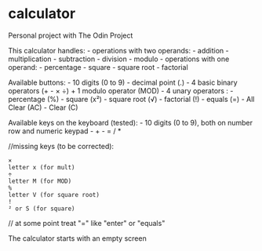 # calculator
Personal project with The Odin Project

This calculator handles:
	- operations with two operands:
		- addition
		- multiplication
		- subtraction
		- division
		- modulo
	- operations with one operand:
		- percentage
		- square
		- square root
		- factorial
		
Available buttons:
	- 10 digits (0 to 9)
	- decimal point (.)
	- 4 basic binary operators (+ - × ÷) + 1 modulo operator (MOD)
	- 4 unary operators :
		- percentage (%)
		- square (x²)
		- square root (√)
		- factorial (!)
	- equals (=)
	- All Clear (AC)
	- Clear (C)
	
Available keys on the keyboard (tested):
	- 10 digits (0 to 9), both on number row and numeric keypad
	- + - = / *
	
//missing keys (to be corrected):

	×
	letter x (for mult)
	÷
	letter M (for MOD)
	%
	letter V (for square root)
	!
	² or S (for square)
	
// at some point treat "=" like "enter" or "equals"
	

The calculator starts with an empty screen
